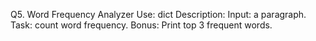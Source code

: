 Q5. Word Frequency Analyzer
Use: dict
Description:
Input: a paragraph.
Task: count word frequency.
Bonus: Print top 3 frequent words.